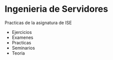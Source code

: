 Ingenieria de Servidores
===========================

Practicas de la asignatura de ISE

+ Ejercicios
+ Examenes
+ Practicas
+ Seminarios
+ Teoria